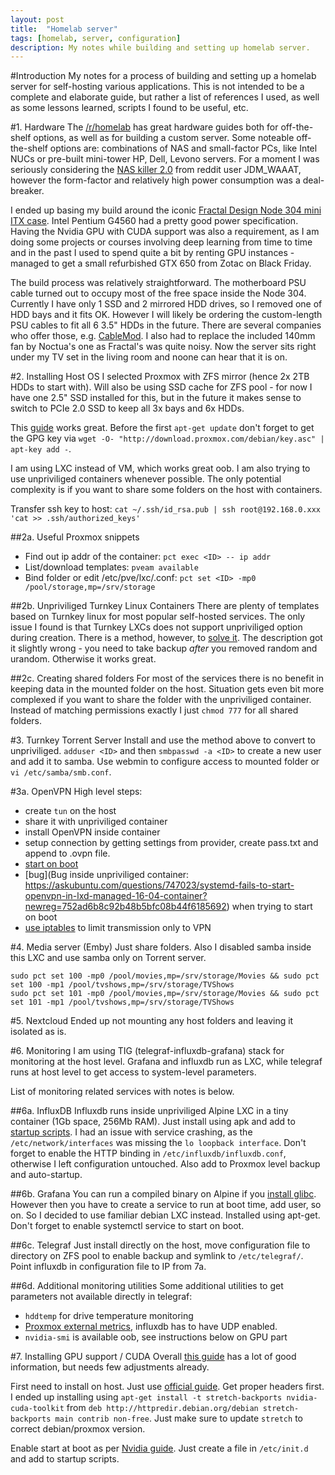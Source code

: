 ```yaml
---
layout: post
title:  "Homelab server"
tags: [homelab, server, configuration]
description: My notes while building and setting up homelab server.
---
```


#Introduction
My notes for a process of building and setting up a homelab server for self-hosting various applications. This is not intended to be a complete and elaborate guide, but rather a list of references I used, as well as some lessons learned, scripts I found to be useful, etc.

#1. Hardware
The [/r/homelab](https://www.reddit.com/r/homelab/) has great hardware guides both for off-the-shelf options, as well as for building a custom server. Some noteable off-the-shelf options are: combinations of NAS and small-factor PCs, like Intel NUCs or pre-built mini-tower HP, Dell, Levono servers. For a moment I was seriously considering the [NAS killer 2.0](https://www.reddit.com/r/JDM_WAAAT/comments/963cv4/nas_killer_20_the_murder_of_a_first_gen_core_i7/) from reddit user JDM_WAAAT, however the form-factor and relatively high power consumption was a deal-breaker.

I ended up basing my build around the iconic [Fractal Design Node 304 mini ITX case](https://pcpartpicker.com/list/tf3gHh). Intel Pentium G4560 had a pretty good power specification. Having the Nvidia GPU with CUDA support was also a requirement, as I am doing some projects or courses involving deep learning from time to time and in the past I used to spend quite a bit by renting GPU instances - managed to get a small refurbished GTX 650 from Zotac on Black Friday.

The build process was relatively straightforward. The motherboard PSU cable turned out to occupy most of the free space inside the Node 304. Currently I have only 1 SSD and 2 mirrored HDD drives, so I removed one of HDD bays and it fits OK. However I will likely be ordering the custom-length PSU cables to fit all 6 3.5" HDDs in the future. There are several companies who offer those, e.g. [CableMod](https://cablemod.com). I also had to replace the included 140mm fan by Noctua's one as Fractal's was quite noisy. Now the server sits right under my TV set in the living room and noone can hear that it is on.

#2. Installing Host OS
I selected Proxmox with ZFS mirror (hence 2x 2TB HDDs to start with). Will also be using SSD cache for ZFS pool - for now I have one 2.5" SSD installed for this, but in the future it makes sense to switch to PCIe 2.0 SSD to keep all 3x bays and 6x HDDs.

This [guide](https://blog.evilgeniustech.com/proxmox-with-zfs-raidz-ssd-caching/) works great. Before the first `apt-get update` don't forget to get the GPG key via `wget -O- "http://download.proxmox.com/debian/key.asc" | apt-key add -`.

I am using LXC instead of VM, which works great oob. I am also trying to use unpriviliged containers whenever possible. The only potential complexity is if you want to share some folders on the host with containers.

Transfer ssh key to host: `cat ~/.ssh/id_rsa.pub | ssh root@192.168.0.xxx 'cat >> .ssh/authorized_keys'`

##2a. Useful Proxmox snippets
- Find out ip addr of the container: `pct exec <ID> -- ip addr`
- List/download templates: `pveam available`
- Bind folder or edit /etc/pve/lxc/<ID>.conf: `pct set <ID> -mp0 /pool/storage,mp=/srv/storage`

##2b. Unpriviliged Turnkey Linux Containers
There are plenty of templates based on Turnkey linux for most popular self-hosted services. The only issue I found is that Turnkey LXCs does not support unpriviliged option during creation. There is a method, however, to [solve it](https://forum.proxmox.com/threads/unprivileged-containers.26148/page-2). The description got it slightly wrong - you need to take backup _after_ you removed random and urandom. Otherwise it works great.

##2c. Creating shared folders
For most of the services there is no benefit in keeping data in the mounted folder on the host. Situation gets even bit more complexed if you want to share the folder with the unpriviliged container. Instead of matching permissions exactly I just `chmod 777` for all shared folders.

#3. Turnkey Torrent Server
Install and use the method above to convert to unpriviliged. `adduser <ID>` and then `smbpasswd -a <ID>` to create a new user and add it to samba. Use webmin to configure access to mounted folder or `vi /etc/samba/smb.conf`.

#3a. OpenVPN
High level steps:
- create `tun` on the host
- share it with unpriviliged container
- install OpenVPN inside container
- setup connection by getting settings from provider, create pass.txt and append to .ovpn file.
- [start on boot](https://askubuntu.com/questions/464264/starting-openvpn-client-automatically-at-boot)
- [bug](Bug inside unpriviliged container: https://askubuntu.com/questions/747023/systemd-fails-to-start-openvpn-in-lxd-managed-16-04-container?newreg=752ad6b8c92b48b5bfc08b44f6185692) when trying to start on boot
- [use iptables](https://askubuntu.com/questions/37412/how-can-i-ensure-transmission-traffic-uses-a-vpn) to limit transmission only to VPN

#4. Media server (Emby)
Just share folders. Also I disabled samba inside this LXC and use samba only on Torrent server.
```
sudo pct set 100 -mp0 /pool/movies,mp=/srv/storage/Movies && sudo pct set 100 -mp1 /pool/tvshows,mp=/srv/storage/TVShows
sudo pct set 101 -mp0 /pool/movies,mp=/srv/storage/Movies && sudo pct set 101 -mp1 /pool/tvshows,mp=/srv/storage/TVShows
```

#5. Nextcloud
Ended up not mounting any host folders and leaving it isolated as is.

#6. Monitoring
I am using TIG (telegraf-influxdb-grafana) stack for monitoring at the host level. Grafana and influxdb run as LXC, while telegraf runs at host level to get access to system-level parameters.

List of monitoring related services with notes is below.

##6a. InfluxDB
Influxdb runs inside unpriviliged Alpine LXC in a tiny container (1Gb space, 256Mb RAM). Just install using apk and add to [startup scripts](https://www.cyberciti.biz/faq/how-to-enable-and-start-services-on-alpine-linux/). I had an issue with service crashing, as the `/etc/network/interfaces` was missing the `lo loopback interface`. Don't forget to enable the HTTP binding in `/etc/influxdb/influxdb.conf`, otherwise I left configuration untouched. Also add to Proxmox level backup and auto-startup.

##6b. Grafana
You can run a compiled binary on Alpine if you [install glibc](https://github.com/sgerrand/alpine-pkg-glibc). However then you have to create a service to run at boot time, add user, so on. So I decided to use familiar debian LXC instead. Installed using apt-get. Don't forget to enable systemctl service to start on boot.

##6c. Telegraf
Just install directly on the host, move configuration file to directory on ZFS pool to enable backup and symlink to `/etc/telegraf/`. Point influxdb in configuration file to IP from 7a.

##6d. Additional monitoring utilities
Some additional utilities to get parameters not available directly in telegraf:
- `hddtemp` for drive temperature monitoring
- [Proxmox external metrics](https://pve.proxmox.com/wiki/External_Metric_Server), influxdb has to have UDP enabled.
- `nvidia-smi` is available oob, see instructions below on GPU part

#7. Installing GPU support / CUDA
Overall [this guide](https://medium.com/@MARatsimbazafy/journey-to-deep-learning-nvidia-gpu-passthrough-to-lxc-container-97d0bc474957) has a lot of good information, but needs few adjustments already.

First need to install on host. Just use [official guide](https://docs.nvidia.com/cuda/cuda-installation-guide-linux/index.html). Get proper headers first. I ended up installing using `apt-get install -t stretch-backports nvidia-cuda-toolkit` from `deb http://httpredir.debian.org/debian stretch-backports main contrib non-free`. Just make sure to update `stretch` to correct debian/proxmox version.

Enable start at boot as per [Nvidia guide](https://docs.nvidia.com/cuda/cuda-installation-guide-linux/index.html#runfile-verifications). Just create a file in `/etc/init.d` and add to startup scripts.